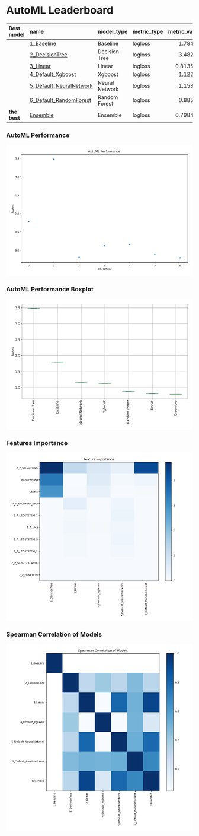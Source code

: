 # AutoML Leaderboard

| Best model   | name                                                         | model_type     | metric_type   |   metric_value |   train_time |
|:-------------|:-------------------------------------------------------------|:---------------|:--------------|---------------:|-------------:|
|              | [1_Baseline](1_Baseline/README.md)                           | Baseline       | logloss       |       1.78467  |         2.07 |
|              | [2_DecisionTree](2_DecisionTree/README.md)                   | Decision Tree  | logloss       |       3.48244  |        28.53 |
|              | [3_Linear](3_Linear/README.md)                               | Linear         | logloss       |       0.813505 |        13.98 |
|              | [4_Default_Xgboost](4_Default_Xgboost/README.md)             | Xgboost        | logloss       |       1.12243  |        14.94 |
|              | [5_Default_NeuralNetwork](5_Default_NeuralNetwork/README.md) | Neural Network | logloss       |       1.15848  |         2.92 |
|              | [6_Default_RandomForest](6_Default_RandomForest/README.md)   | Random Forest  | logloss       |       0.88504  |        16.97 |
| **the best** | [Ensemble](Ensemble/README.md)                               | Ensemble       | logloss       |       0.798472 |         1.53 |

### AutoML Performance
![AutoML Performance](ldb_performance.png)

### AutoML Performance Boxplot
![AutoML Performance Boxplot](ldb_performance_boxplot.png)

### Features Importance
![features importance across models](features_heatmap.png)



### Spearman Correlation of Models
![models spearman correlation](correlation_heatmap.png)

